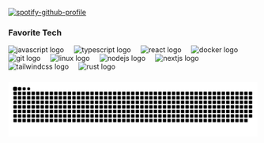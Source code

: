 [![spotify-github-profile](https://spotify-github-profile.kittinanx.com/api/view?uid=31kucdhobm2ttoqbo5ufbsp55cbu&cover_image=true&theme=default&show_offline=false&background_color=121212&interchange=false)](https://github.com/kittinan/spotify-github-profile)

<h3 align="left">Favorite Tech</h3>

<div align="left">
  <img src="https://cdn.jsdelivr.net/gh/devicons/devicon/icons/javascript/javascript-original.svg" height="40" alt="javascript logo"  />
  <img width="12" />
  <img src="https://cdn.jsdelivr.net/gh/devicons/devicon/icons/typescript/typescript-original.svg" height="40" alt="typescript logo"  />
  <img width="12" />
  <img src="https://cdn.jsdelivr.net/gh/devicons/devicon/icons/react/react-original.svg" height="40" alt="react logo"  />
  <img width="12" />
  <img src="https://cdn.jsdelivr.net/gh/devicons/devicon/icons/docker/docker-original.svg" height="40" alt="docker logo"  />
  <img width="12" />
  <img src="https://cdn.jsdelivr.net/gh/devicons/devicon/icons/git/git-original.svg" height="40" alt="git logo"  />
  <img width="12" />
  <img src="https://cdn.jsdelivr.net/gh/devicons/devicon/icons/linux/linux-original.svg" height="40" alt="linux logo"  />
  <img width="12" />
  <img src="https://cdn.jsdelivr.net/gh/devicons/devicon/icons/nodejs/nodejs-original.svg" height="40" alt="nodejs logo"  />
  <img width="12" />
  <img src="https://cdn.jsdelivr.net/gh/devicons/devicon/icons/nextjs/nextjs-original.svg" height="40" alt="nextjs logo"  />
  <img width="12" />
  <img src="https://cdn.simpleicons.org/tailwindcss/06B6D4" height="40" alt="tailwindcss logo"  />
  <img width="12" />
  <img src="https://skillicons.dev/icons?i=rust" height="40" alt="rust logo"  />
</div>

###

<picture>
  <source media="(prefers-color-scheme: dark)" srcset="https://raw.githubusercontent.com/VouganHyago/VouganHyago/output/github-snake-dark.svg" />
  <source media="(prefers-color-scheme: light)" srcset="https://raw.githubusercontent.com/VouganHyago/VouganHyago/output/github-snake.svg" />
  <img alt="github-snake" src="https://raw.githubusercontent.com/VouganHyago/VouganHyago/output/github-snake.svg" />
</picture>
